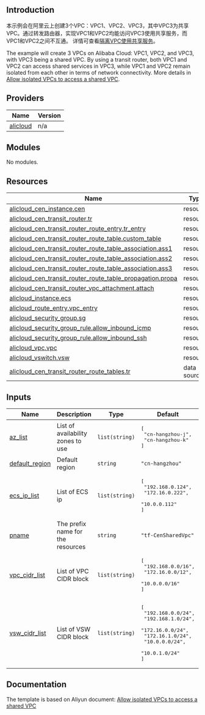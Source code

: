 ## Introduction

<!-- DOCS_DESCRIPTION_CN -->
本示例会在阿里云上创建3个VPC：VPC1、VPC2、VPC3，其中VPC3为共享VPC。通过转发路由器，实现VPC1和VPC2均能访问VPC3使用共享服务，而VPC1和VPC2之间不互通。
详情可查看[隔离VPC使用共享服务](https://help.aliyun.com/zh/cen/use-cases/allow-isolated-vpcs-to-access-a-shared-vpc)。
<!-- DOCS_DESCRIPTION_CN -->

<!-- DOCS_DESCRIPTION_EN -->
The example will create 3 VPCs on Alibaba Cloud: VPC1, VPC2, and VPC3, with VPC3 being a shared VPC. By using a transit router, both VPC1 and VPC2 can access shared services in VPC3, while VPC1 and VPC2 remain isolated from each other in terms of network connectivity.
More details in [Allow isolated VPCs to access a shared VPC](https://www.alibabacloud.com/help/en/cen/use-cases/allow-isolated-vpcs-to-access-a-shared-vpc).
<!-- DOCS_DESCRIPTION_EN -->



<!-- BEGIN_TF_DOCS -->
## Providers

| Name | Version |
|------|---------|
| <a name="provider_alicloud"></a> [alicloud](#provider\_alicloud) | n/a |

## Modules

No modules.

## Resources

| Name | Type |
|------|------|
| [alicloud_cen_instance.cen](https://registry.terraform.io/providers/aliyun/alicloud/latest/docs/resources/cen_instance) | resource |
| [alicloud_cen_transit_router.tr](https://registry.terraform.io/providers/aliyun/alicloud/latest/docs/resources/cen_transit_router) | resource |
| [alicloud_cen_transit_router_route_entry.tr_entry](https://registry.terraform.io/providers/aliyun/alicloud/latest/docs/resources/cen_transit_router_route_entry) | resource |
| [alicloud_cen_transit_router_route_table.custom_table](https://registry.terraform.io/providers/aliyun/alicloud/latest/docs/resources/cen_transit_router_route_table) | resource |
| [alicloud_cen_transit_router_route_table_association.ass1](https://registry.terraform.io/providers/aliyun/alicloud/latest/docs/resources/cen_transit_router_route_table_association) | resource |
| [alicloud_cen_transit_router_route_table_association.ass2](https://registry.terraform.io/providers/aliyun/alicloud/latest/docs/resources/cen_transit_router_route_table_association) | resource |
| [alicloud_cen_transit_router_route_table_association.ass3](https://registry.terraform.io/providers/aliyun/alicloud/latest/docs/resources/cen_transit_router_route_table_association) | resource |
| [alicloud_cen_transit_router_route_table_propagation.propa](https://registry.terraform.io/providers/aliyun/alicloud/latest/docs/resources/cen_transit_router_route_table_propagation) | resource |
| [alicloud_cen_transit_router_vpc_attachment.attach](https://registry.terraform.io/providers/aliyun/alicloud/latest/docs/resources/cen_transit_router_vpc_attachment) | resource |
| [alicloud_instance.ecs](https://registry.terraform.io/providers/aliyun/alicloud/latest/docs/resources/instance) | resource |
| [alicloud_route_entry.vpc_entry](https://registry.terraform.io/providers/aliyun/alicloud/latest/docs/resources/route_entry) | resource |
| [alicloud_security_group.sg](https://registry.terraform.io/providers/aliyun/alicloud/latest/docs/resources/security_group) | resource |
| [alicloud_security_group_rule.allow_inbound_icmp](https://registry.terraform.io/providers/aliyun/alicloud/latest/docs/resources/security_group_rule) | resource |
| [alicloud_security_group_rule.allow_inbound_ssh](https://registry.terraform.io/providers/aliyun/alicloud/latest/docs/resources/security_group_rule) | resource |
| [alicloud_vpc.vpc](https://registry.terraform.io/providers/aliyun/alicloud/latest/docs/resources/vpc) | resource |
| [alicloud_vswitch.vsw](https://registry.terraform.io/providers/aliyun/alicloud/latest/docs/resources/vswitch) | resource |
| [alicloud_cen_transit_router_route_tables.tr](https://registry.terraform.io/providers/aliyun/alicloud/latest/docs/data-sources/cen_transit_router_route_tables) | data source |

## Inputs

| Name | Description | Type | Default | Required |
|------|-------------|------|---------|:--------:|
| <a name="input_az_list"></a> [az\_list](#input\_az\_list) | List of availability zones to use | `list(string)` | <pre>[<br/>  "cn-hangzhou-j",<br/>  "cn-hangzhou-k"<br/>]</pre> | no |
| <a name="input_default_region"></a> [default\_region](#input\_default\_region) | Default region | `string` | `"cn-hangzhou"` | no |
| <a name="input_ecs_ip_list"></a> [ecs\_ip\_list](#input\_ecs\_ip\_list) | List of ECS ip | `list(string)` | <pre>[<br/>  "192.168.0.124",<br/>  "172.16.0.222",<br/>  "10.0.0.112"<br/>]</pre> | no |
| <a name="input_pname"></a> [pname](#input\_pname) | The prefix name for the resources | `string` | `"tf-CenSharedVpc"` | no |
| <a name="input_vpc_cidr_list"></a> [vpc\_cidr\_list](#input\_vpc\_cidr\_list) | List of VPC CIDR block | `list(string)` | <pre>[<br/>  "192.168.0.0/16",<br/>  "172.16.0.0/12",<br/>  "10.0.0.0/16"<br/>]</pre> | no |
| <a name="input_vsw_cidr_list"></a> [vsw\_cidr\_list](#input\_vsw\_cidr\_list) | List of VSW CIDR block | `list(string)` | <pre>[<br/>  "192.168.0.0/24",<br/>  "192.168.1.0/24",<br/>  "172.16.0.0/24",<br/>  "172.16.1.0/24",<br/>  "10.0.0.0/24",<br/>  "10.0.1.0/24"<br/>]</pre> | no |
<!-- END_TF_DOCS -->

## Documentation
<!-- docs-link --> 

The template is based on Aliyun document: [Allow isolated VPCs to access a shared VPC](https://www.alibabacloud.com/help/en/cen/use-cases/allow-isolated-vpcs-to-access-a-shared-vpc) 

<!-- docs-link --> 